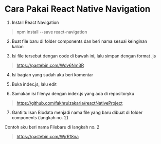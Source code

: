 # Cara Pakai React Native Navigation
1. Install  React Navigation
> npm install --save react-navigation

2. Buat file baru di folder components dan beri nama sesuai keinginan kalian

3. Isi file tersebut dengan code di bawah ini, lalu simpan dengan format .js
> https://pastebin.com/Wdv6Nm3R

4. Isi bagian yang sudah aku beri komentar

5. Buka index.js, lalu edit

6. Samakan isi filenya dengan index.js yang ada di repositoryku
>https://github.com/fakhrulzakaria/reactNativeProject

7. Ganti tulisan Biodata menjadi nama file yang baru dibuat di folder components (langkah no. 2)


Contoh aku beri nama Filebaru di langkah no. 2
>https://pastebin.com/WjrRf8na


